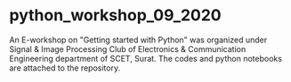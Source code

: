 # python_workshop_09_2020
An E-workshop on "Getting started with Python" was organized under Signal &amp; Image Processing Club of Electronics &amp; Communication Engineering department of SCET, Surat. The codes and python notebooks are attached to the repository. 
